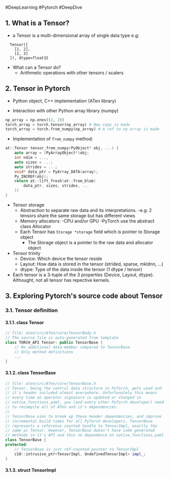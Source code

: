 #DeepLearning #Pytorch #DeepDive 
## 1. What is a Tensor?
- a Tensor is a multi-dimensional array of single data type
  e.g:
```text
  Tensor([
	[1, 2],
	[2, 3]
  ]), dtype=float32
```
- What can a Tensor do?
	- Arithmetic operations with other tensors / scalers
## 2. Tensor in Pytorch
- Python object, C++ implementation (ATen library)

- Interaction with other Python array library (numpy)

```python
np_array = np.ones((2, 2))
torch_array = torch.tensor(np_array) # New copy is made
torch_array = torch.from_numpy(np_array) # A ref to np array is made
```

- Implementation of ```from_numpy``` method:
```cpp
at::Tensor tensor_from_numpy(PyObject* obj, ...) {
	auto array = (PyArrayObject*)obj;
	int ndim = ...,
	auto sizes = ...;
	auto strides = ...;
	void* data_ptr = PyArray_DATA(array);
	Py_INCREF(obj);
	return at::lift_fresh(at::from_blob(
		data_ptr, sizes, strides, ...
	))
}
```
- Tensor storage
	- Abstraction to separate raw data and its interpretations.
		-e.g: 2 tensors share the same storage but has different views
	- Memory allocators:
		-CPU and/or GPU
		-PyTorch use the abstract class Allocator
	- Each Tensor has ```Storage *storage``` field which is pointer to Storage object
		- The Storage object is a pointer to the raw data and allocator object
- Tensor trinity
	- Device: Which device the tensor reside
	- Layout: How data is stored in the tensor (strided, sparse, mkldnn, ...)
	- dtype: Type of the data inside the tensor (1 dtype / tensor)
- Each tensor is a 3-tuple of the 3 properties (Device, Layout, dtype). Althought, not all tensor has repective kernels.

## 3. Exploring Pytorch's source code about Tensor
### 3.1. Tensor definition
#### 3.1.1. class Tensor
```C++
// file: aten/src/ATen/core/TensorBody.h
// The source file is auto-generated from template
class TORCH_API Tensor: public TensorBase {
	// No additional data-member compared to TensorBase
	// Only method definitions
	...
}
```

#### 3.1.2. class TensorBase
```C++
// file: aten/src/ATen/core/TensorBase.h
// Tensor, being the central data structure in PyTorch, gets used and
// it's header included almost everywhere. Unfortunately this means
// every time an operator signature is updated or changed in
// native_functions.yaml, you (and every other PyTorch developer) need
// to recompile all of ATen and it's dependencies.
//
// TensorBase aims to break up these header dependencies, and improve
// incremental build times for all PyTorch developers. TensorBase
// represents a reference counted handle to TensorImpl, exactly the
// same as Tensor. However, TensorBase doesn't have code generated
// methods in it's API and thus no dependence on native_functions.yaml.
class TensorBase {
protected:
	// TensorBase is just ref-counted pointer to TensorImpl
	c10::intrusive_ptr<TensorImpl, UndefinedTensorImpl> impl_;
}
```

#### 3.1.3. struct TensorImpl
```C++

```